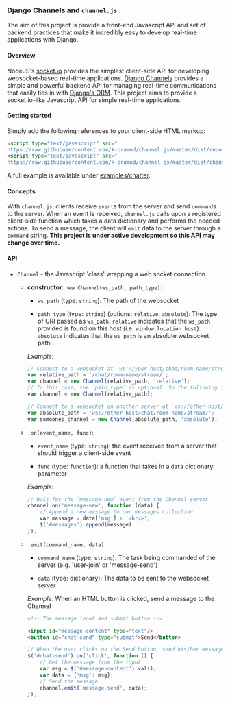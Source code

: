 ### Django Channels and `channel.js`

The aim of this project is provide a front-end Javascript API and set of backend practices that make it incredibly easy to develop real-time applications with Django.

#### Overview

NodeJS's [socket.io](http://socket.io/) provides the simplest client-side API for developing websocket-based real-time applications. [Django Channels](https://channels.readthedocs.io/en/latest/) provides a simple and powerful backend API for managing real-time communications that easily ties in with [Django's ORM](http://tutorial.djangogirls.org/en/django_orm/). This project aims to provide a socket.io-like Javascript API for simple real-time applications.

#### Getting started

Simply add the following references to your client-side HTML markup:
```html
<script type="text/javascript" src="
https://raw.githubusercontent.com/k-pramod/channel.js/master/dist/reconnecting-websocket.js"></script>
<script type="text/javascript" src="
https://raw.githubusercontent.com/k-pramod/channel.js/master/dist/channel-0.1.0.js"></script>
```

A full example is available under [examples/chatter](../examples/chatter/).

#### Concepts

With `channel.js`, clients receive `event`s from the server and send `command`s to the server. When an event is received, `channel.js` calls upon a registered client-side function which takes a data dictionary and performs the needed actions. To send a message, the client will `emit` data to the server through a `command` string. **This project is under active development so this API may change over time.**

#### API

* `Channel` - the Javascript 'class' wrapping a web socket connection

    * **constructor**: `new Channel(ws_path, path_type)`:

        * `ws_path` (type: `string`): The path of the websocket

        * `path_type` (type: `string`) (options: `relative`, `absolute`): The type of URI passed as `ws_path`. `relative` indicates that the `ws_path` provided is found on this host (i.e. `window.location.host`). `absolute` indicates that the `ws_path` is an absolute websocket path

        _Example_:
        ```javascript
        // Connect to a websocket at `ws://your-host/chat/room-name/stream/`
        var relative_path = '/chat/room-name/stream/';
        var channel = new Channel(relative_path, 'relative');
        // In this case, the `path_type` is optional. So the following is equivalent:
        var channel = new Channel(relative_path);

        // Connect to a websocket on another server at `ws://other-host/chat/room-name/stream/`
        var absolute_path = 'ws://other-host/chat/room-name/stream/';
        var someones_channel = new Channel(absolute_path, 'absolute');
        ```

    * `.on(event_name, func)`:
        
        * `event_name` (type: `string`): the event received from a server that should trigger a client-side event
        
        * `func` (type: `function`): a function that takes in a `data` dictionary parameter

        _Example_:
        ```javascript
        // Wait for the `message-new` event from the Channel server
        channel.on('message-new', function (data) {
            // Append a new message to our messages collection
            var message = data['msg'] + '<br/>';
            $('#messages').append(message)
        });
        ```
    
    * `.emit(command_name, data)`:
    
        * `command_name` (type: `string`): The task being commanded of the server (e.g. 'user-join' or 'message-send')
    
        * `data` (type: dictionary): The data to be sent to the websocket server
        
        _Example_: When an HTML button is clicked, send a message to the Channel
        ```html
        <!-- The message input and submit button -->
        
        <input id="message-content" type="text"/>
        <button id="chat-send" type="submit">Send</button>
        ```
        
        ```javascript
        // When the user clicks on the Send button, send his/her message to the Channel
        $('#chat-send').on('click', function () {
            // Get the message from the input
            var msg = $('#message-content').val();
            var data = {'msg': msg};
            // Send the message
            channel.emit('message-send', data);
        });
        ```

